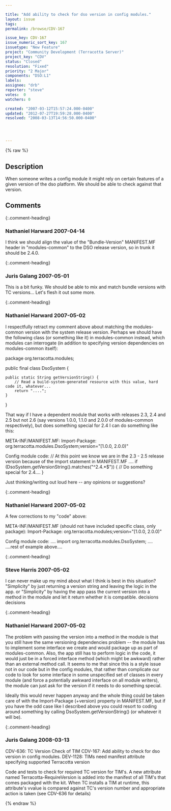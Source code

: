 ```yaml
---

title: "Add ability to check for dso version in config modules."
layout: issue
tags: 
permalink: /browse/CDV-167

issue_key: CDV-167
issue_numeric_sort_key: 167
issuetype: "New Feature"
project: "Community Development (Terracotta Server)"
project_key: "CDV"
status: "Closed"
resolution: "Fixed"
priority: "2 Major"
components: "DSO:L1"
labels: 
assignee: "drb"
reporter: "steve"
votes:  0
watchers: 0

created: "2007-03-12T15:57:24.000-0400"
updated: "2012-07-27T19:59:28.000-0400"
resolved: "2008-03-13T14:56:50.000-0400"




---
```


{% raw %}

## Description

<div markdown="1" class="description">

When someone writes a config module it might rely on certain features of a given version of the dso platform. We should be able to check against that version.

</div>

## Comments


{:.comment-heading}
### **Nathaniel Harward** <span class="date">2007-04-14</span>

<div markdown="1" class="comment">

I think we should align the value of the "Bundle-Version" MANIFEST.MF header in "modules-common" to the DSO release version, so in trunk it should be 2.4.0.

</div>


{:.comment-heading}
### **Juris Galang** <span class="date">2007-05-01</span>

<div markdown="1" class="comment">

This is a bit funky. We should be able to mix and match bundle versions with TC versions... Let's flesh it out some more.

</div>


{:.comment-heading}
### **Nathaniel Harward** <span class="date">2007-05-02</span>

<div markdown="1" class="comment">

I respectfully retract my comment above about matching the modules-common version with the system release version.  Perhaps we should have the following class (or something like it) in modules-common instead, which modules can interrogate (in addition to specifying version dependencies on modules-common itself):

package org.terracotta.modules;

public final class DsoSystem \{

    public static String getVersionString() {
        // Read a build-system-generated resource with this value, hard code it, whatever...
        return "....";
    }

\}

That way if I have a dependent module that works with releases 2.3, 2.4 and 2.5 but not 2.6 (say versions 1.0.0, 1.1.0 and 2.0.0 of modules-common respectively), but does something special for 2.4 I can do something like this:

META-INF/MANIFEST.MF:
    Import-Package: org.terracotta.modules.DsoSystem;version="[1.0.0, 2.0.0)"

Config module code:
    // At this point we know we are in the 2.3 - 2.5 release version because of the import statement in MANIFEST.MF
    ....
    if (DsoSystem.getVersionString().matches("^2.4.*$")) {
        // Do something special for 2.4....
    }

Just thinking/writing out loud here -- any opinions or suggestions?

</div>


{:.comment-heading}
### **Nathaniel Harward** <span class="date">2007-05-02</span>

<div markdown="1" class="comment">

A few corrections to my "code" above:

META-INF/MANIFEST.MF (should not have included specific class, only package):
    Import-Package: org.terracotta.modules;version="[1.0.0, 2.0.0)"

Config module code:
    ....
    import org.terracotta.modules.DsoSystem;
    ....
    ....rest of example above....

</div>


{:.comment-heading}
### **Steve Harris** <span class="date">2007-05-02</span>

<div markdown="1" class="comment">

I can never make up my mind about what I think is best in this situation? 
"Simplicity" by just returning a version string and leaving the logic in the app.
or
"Simplicity" by having the app pass the current version into a method in the module
and let it return whether it is compatible.
decisions decisions

</div>


{:.comment-heading}
### **Nathaniel Harward** <span class="date">2007-05-02</span>

<div markdown="1" class="comment">

The problem with passing the version into a method in the module is that you still have the same versioning dependencies problem -- the module has to implement some interface we create and would package up as part of modules-common.  Also, the app still has to perform logic in the code, it would just be in a forced interface method (which might be awkward) rather than an external method call.  It seems to me that since this is a style issue not in our code but in the config modules, that rather than complicate our code to look for some interface in some unspecified set of classes in every module (and force a potentially awkward interface on all module writers), the module can just ask for the version if it needs to do something special.

Ideally this would never happen anyway and the whole thing could be taken care of with the Import-Package (+version) property in MANIFEST.MF, but if you have the odd case like I described above you could resort to coding around something by calling DsoSystem.getVersionString() (or whatever it will be).

</div>


{:.comment-heading}
### **Juris Galang** <span class="date">2008-03-13</span>

<div markdown="1" class="comment">

CDV-636: TC Version Check of TIM
CDV-167: Add ability to check for dso version in config modules.
DEV-1128: TIMs need manifest attribute specifying supported Terracotta version

Code and tests to check for required TC version for TIM's.
A new attribute named Terracotta-RequireVersion is added into the manifest of all TIM's that comes packaged with the kit. When TC installs a TIM at runtime, this attribute's vvalue is compared against TC's version number and appropriate action is taken (see CDV-636 for details)



</div>



{% endraw %}
